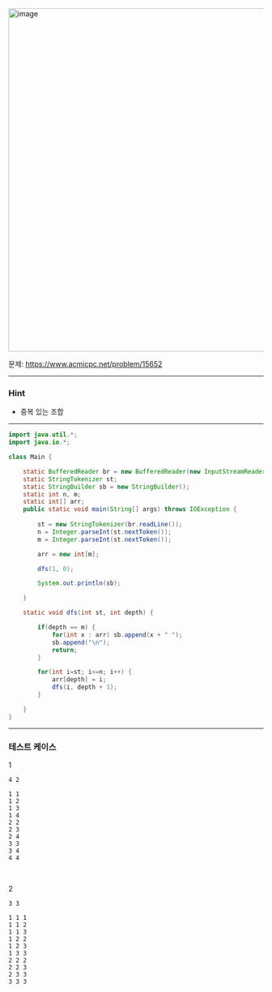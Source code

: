 <img width="1182" height="677" alt="image" src="https://github.com/user-attachments/assets/65d9d029-5fe0-4a7c-a584-7ab0a379a717" />

문제: https://www.acmicpc.net/problem/15652

---

### Hint

- 중복 있는 조합 

---

```java
import java.util.*;
import java.io.*;

class Main {

    static BufferedReader br = new BufferedReader(new InputStreamReader(System.in));
    static StringTokenizer st;
    static StringBuilder sb = new StringBuilder();
    static int n, m;
    static int[] arr;
    public static void main(String[] args) throws IOException {
        
        st = new StringTokenizer(br.readLine());
        n = Integer.parseInt(st.nextToken());
        m = Integer.parseInt(st.nextToken());

        arr = new int[m];

        dfs(1, 0);

        System.out.println(sb);

    }    

    static void dfs(int st, int depth) {

        if(depth == m) {
            for(int x : arr) sb.append(x + " ");
            sb.append("\n");
            return;
        }

        for(int i=st; i<=n; i++) {
            arr[depth] = i;
            dfs(i, depth + 1);
        }

    }
}


```

---

### 테스트 케이스

1
```
4 2
```

```
1 1
1 2
1 3
1 4
2 2
2 3
2 4
3 3
3 4
4 4
```

&nbsp;

2
```
3 3
```

```
1 1 1
1 1 2
1 1 3
1 2 2
1 2 3
1 3 3
2 2 2
2 2 3
2 3 3
3 3 3
```